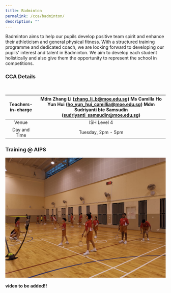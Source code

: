 ```yaml
---
title: Badminton
permalink: /cca/badminton/
description: ""
---
```

Badminton aims to help our pupils develop positive team spirit and enhance their athleticism and general physical fitness. With a structured training programme and dedicated coach, we are looking forward to developing our pupils' interest and talent in Badminton. We aim to develop each student holistically and also give them the opportunity to represent the school in competitions.

### CCA Details 

<br>


| Teachers-in-charge  | Mdm Zhang Li (zhang_li_b@moe.edu.sg) Ms Camilla Ho Yun Hui (ho_yun_hui_camillia@moe.edu.sg) Mdm Sudriyanti bte Samsudin (sudriyanti_samsudin@moe.edu.sg) |
|:---:|:---:|
| Venue | ISH Level 4 |
| Day and Time | Tuesday, 2pm - 5pm |

### Training @ AIPS

![Training @ AIPS](/images/Badminton%202022.jpg)

**video to be added!!**